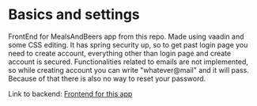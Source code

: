 # Basics and settings

FrontEnd for MealsAndBeers app from this repo. Made using vaadin and some CSS editing. It has spring security up, so
to get past login page you need to create account, everything other than login page and create account is secured. Functionalities related to emails are not implemented, so while creating account you can write "whatever@mail" and it will pass. Because of that there is also no way to reset your password.

Link to backend: [Frontend for this app](https://github.com/CoKrokToUpadek/BeersAndMealsApp)